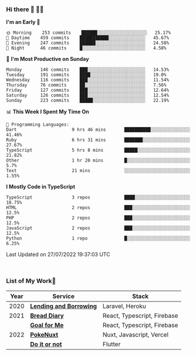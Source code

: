 ### Hi there 👋 🧑‍💻



<!--START_SECTION:waka-->
**I'm an Early 🐤** 

```text
🌞 Morning    253 commits    ██████░░░░░░░░░░░░░░░░░░░   25.17% 
🌆 Daytime    459 commits    ███████████░░░░░░░░░░░░░░   45.67% 
🌃 Evening    247 commits    ██████░░░░░░░░░░░░░░░░░░░   24.58% 
🌙 Night      46 commits     █░░░░░░░░░░░░░░░░░░░░░░░░   4.58%

```
📅 **I'm Most Productive on Sunday** 

```text
Monday       146 commits    ███░░░░░░░░░░░░░░░░░░░░░░   14.53% 
Tuesday      191 commits    ████░░░░░░░░░░░░░░░░░░░░░   19.0% 
Wednesday    116 commits    ███░░░░░░░░░░░░░░░░░░░░░░   11.54% 
Thursday     76 commits     ██░░░░░░░░░░░░░░░░░░░░░░░   7.56% 
Friday       127 commits    ███░░░░░░░░░░░░░░░░░░░░░░   12.64% 
Saturday     126 commits    ███░░░░░░░░░░░░░░░░░░░░░░   12.54% 
Sunday       223 commits    █████░░░░░░░░░░░░░░░░░░░░   22.19%

```


📊 **This Week I Spent My Time On** 

```text
💬 Programming Languages: 
Dart                     9 hrs 46 mins       ██████████░░░░░░░░░░░░░░░   41.46% 
Ruby                     6 hrs 31 mins       ███████░░░░░░░░░░░░░░░░░░   27.67% 
TypeScript               5 hrs 8 mins        █████░░░░░░░░░░░░░░░░░░░░   21.82% 
Other                    1 hr 20 mins        █░░░░░░░░░░░░░░░░░░░░░░░░   5.7% 
Text                     21 mins             ░░░░░░░░░░░░░░░░░░░░░░░░░   1.55%

```

**I Mostly Code in TypeScript** 

```text
TypeScript               3 repos             ████░░░░░░░░░░░░░░░░░░░░░   18.75% 
HTML                     2 repos             ███░░░░░░░░░░░░░░░░░░░░░░   12.5% 
PHP                      2 repos             ███░░░░░░░░░░░░░░░░░░░░░░   12.5% 
JavaScript               2 repos             ███░░░░░░░░░░░░░░░░░░░░░░   12.5% 
Python                   1 repo              █░░░░░░░░░░░░░░░░░░░░░░░░   6.25%

```



 Last Updated on 27/07/2022 19:37:03 UTC
<!--END_SECTION:waka-->


<br />

### List of My Work🚀

| Year | Service | Stack |
|--|--|--|
| 2020 | [**Lending and Borrowing**](https://lending-and-borrowing.herokuapp.com/) | Laravel, Heroku |
| 2021 | [**Bread Diary**](https://bread-diary-web.web.app/) | React, Typescript, Firebase |
|  | [**Goal for Me**](https://goal-for-me.web.app/) | React, Typescript, Firebase |
| 2022 | [**PokeNuxt**](https://pokenuxt.vercel.app/) | Nuxt, Javascript, Vercel |
|  | [**Do it or not**](https://apps.apple.com/jp/app/do-it-or-not/id1613818865) | Flutter |